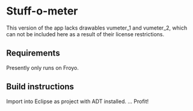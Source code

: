 Stuff-o-meter
=============

This version of the app lacks drawables vumeter_1 and vumeter_2, which can not be included here as a result of their license restrictions.

Requirements
------------

Presently only runs on Froyo.

Build instructions
------------------

Import into Eclipse as project with ADT installed. ... Profit!
